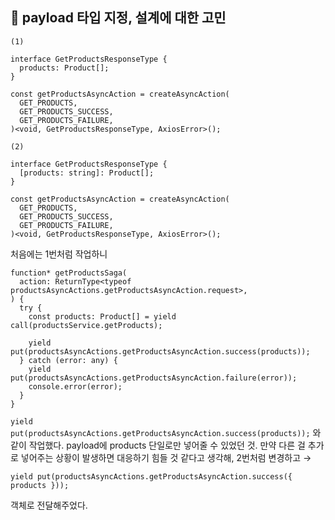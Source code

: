 ## 🔹 payload 타입 지정, 설계에 대한 고민

`(1)`

```tsx
interface GetProductsResponseType {
  products: Product[];
}

const getProductsAsyncAction = createAsyncAction(
  GET_PRODUCTS,
  GET_PRODUCTS_SUCCESS,
  GET_PRODUCTS_FAILURE,
)<void, GetProductsResponseType, AxiosError>();
```

`(2)`

```tsx
interface GetProductsResponseType {
  [products: string]: Product[];
}

const getProductsAsyncAction = createAsyncAction(
  GET_PRODUCTS,
  GET_PRODUCTS_SUCCESS,
  GET_PRODUCTS_FAILURE,
)<void, GetProductsResponseType, AxiosError>();
```

처음에는 1번처럼 작업하니

```tsx
function* getProductsSaga(
  action: ReturnType<typeof productsAsyncActions.getProductsAsyncAction.request>,
) {
  try {
    const products: Product[] = yield call(productsService.getProducts);

    yield put(productsAsyncActions.getProductsAsyncAction.success(products));
  } catch (error: any) {
    yield put(productsAsyncActions.getProductsAsyncAction.failure(error));
    console.error(error);
  }
}
```

`yield put(productsAsyncActions.getProductsAsyncAction.success(products));` 와 같이 작업했다. payload에 products 단일로만 넣어줄 수 있었던 것. 만약 다른 걸 추가로 넣어주는 상황이 발생하면 대응하기 힘들 것 같다고 생각해, 2번처럼 변경하고 →

`yield put(productsAsyncActions.getProductsAsyncAction.success({ products }));`

객체로 전달해주었다.
